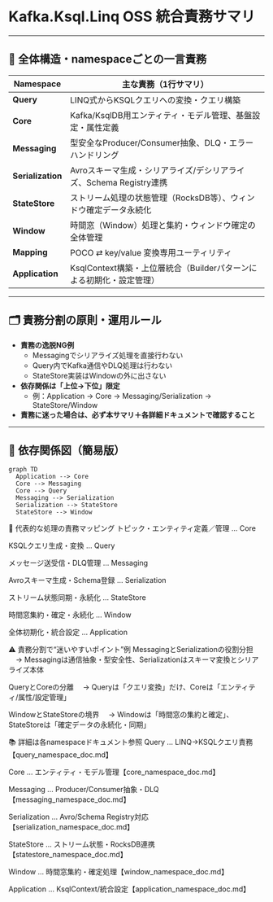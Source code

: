 # Kafka.Ksql.Linq OSS 統合責務サマリ

---

## 🔎 全体構造・namespaceごとの一言責務

| Namespace         | 主な責務（1行サマリ）                                                 |
|-------------------|--------------------------------------------------------------------|
| **Query**         | LINQ式からKSQLクエリへの変換・クエリ構築                            |
| **Core**          | Kafka/KsqlDB用エンティティ・モデル管理、基盤設定・属性定義           |
| **Messaging**     | 型安全なProducer/Consumer抽象、DLQ・エラーハンドリング               |
| **Serialization** | Avroスキーマ生成・シリアライズ/デシリアライズ、Schema Registry連携   |
| **StateStore**    | ストリーム処理の状態管理（RocksDB等）、ウィンドウ確定データ永続化    |
| **Window**        | 時間窓（Window）処理と集約・ウィンドウ確定の全体管理                 |
| **Mapping**       | POCO ⇄ key/value 変換専用ユーティリティ                         |
| **Application**   | KsqlContext構築・上位層統合（Builderパターンによる初期化・設定管理） |

---

## 🗂️ 責務分割の原則・運用ルール

- **責務の逸脱NG例**  
  - Messagingでシリアライズ処理を直接行わない  
  - Query内でKafka通信やDLQ処理は行わない  
  - StateStore実装はWindowの外に出さない
- **依存関係は「上位→下位」限定**  
  - 例：Application → Core → Messaging/Serialization → StateStore/Window
- **責務に迷った場合は、必ず本サマリ＋各詳細ドキュメントで確認すること**

---

## 🔗 依存関係図（簡易版）

```mermaid
graph TD
  Application --> Core
  Core --> Messaging
  Core --> Query
  Messaging --> Serialization
  Serialization --> StateStore
  StateStore --> Window
```

📝 代表的な処理の責務マッピング
トピック・エンティティ定義／管理 … Core

KSQLクエリ生成・変換 … Query

メッセージ送受信・DLQ管理 … Messaging

Avroスキーマ生成・Schema登録 … Serialization

ストリーム状態同期・永続化 … StateStore

時間窓集約・確定・永続化 … Window

全体初期化・統合設定 … Application

⚠️ 責務分割で“迷いやすいポイント”例
MessagingとSerializationの役割分担
　→ Messagingは通信抽象・型安全性、Serializationはスキーマ変換とシリアライズ本体

QueryとCoreの分離
　→ Queryは「クエリ変換」だけ、Coreは「エンティティ/属性/設定管理」

WindowとStateStoreの境界
　→ Windowは「時間窓の集約と確定」、StateStoreは「確定データの永続化・同期」

📚 詳細は各namespaceドキュメント参照
Query … LINQ→KSQLクエリ責務【query_namespace_doc.md】

Core … エンティティ・モデル管理【core_namespace_doc.md】

Messaging … Producer/Consumer抽象・DLQ【messaging_namespace_doc.md】

Serialization … Avro/Schema Registry対応【serialization_namespace_doc.md】

StateStore … ストリーム状態・RocksDB連携【statestore_namespace_doc.md】

Window … 時間窓集約・確定処理【window_namespace_doc.md】

Application … KsqlContext/統合設定【application_namespace_doc.md】